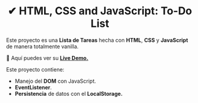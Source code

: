 #

<div align="center">
  
# ✔ HTML, CSS and JavaScript: To-Do List

</div>

Este proyecto es una **Lista de Tareas** hecha con **HTML**, **CSS** y **JavaScript** de manera totalmente vanilla.

🧩 Aquí puedes ver su [**Live Demo.**](https://to-do-list-abraham.netlify.app/)

Este proyecto contiene:

- Manejo del **DOM** con JavaScript.
- **EventListener**.
- **Persistencia** de datos con el **LocalStorage.**
